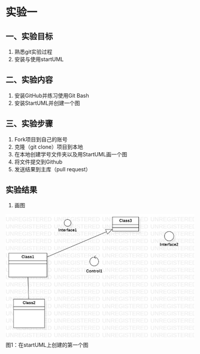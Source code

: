 # 实验一

## 一、实验目标

1. 熟悉git实验过程
2. 安装与使用startUML

## 二、实验内容

1. 安装GitHub并练习使用Git Bash
2. 安装StartUML并创建一个图

## 三、实验步骤

1. Fork项目到自己的账号
2. 克隆（git clone）项目到本地
3. 在本地创建学号文件夹以及用StartUML画一个图
4. 将文件提交到Github
5. 发送结果到主库（pull request）

## 实验结果

1. 画图

![自己画的图](./First.jpg)  
图1：在startUML上创建的第一个图

